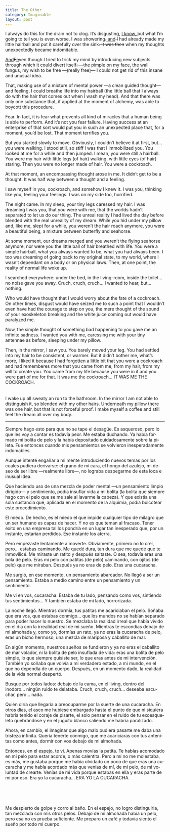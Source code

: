 ```yaml
---
title: The Other
category: Imaginable
layout: post
---
```


<span class="first-sentence">I always</span> do this for the drain not to clog. It’s disgusting, <ins title="edited on 2022/11/21">I know, </ins>but what I’m going to tell you is even worse. I was showering<del>.</del><ins title="edited on 2022/11/21"> and</ins><del> I</del> had already made my little hairball and put it carefully over the sink<del title="edited on 2022/11/21">. It was then</del> when my thoughts unexpectedly became indomitable.

<ins title="edited on 2022/11/21">And</ins><del>E</del><ins>e</ins>ven though I tried to trick my mind by introducing new subjects through which it could divert itself<del title="edited on 2022/11/21">: </del><ins>—</ins>the pimple on my face, the wall fungus, my wish to be free <del title="edited on 2022/11/21">—</del><ins>(</ins>really free<ins>)</ins>— I could not get rid of this insane and unusual idea. 

That, making use of a mixture of mental power —a clean guided thought— and feeling, I could breathe life into my hairball (the little ball that I always do with the hair that comes out when I wash my head). And that there was only one substance that, if applied at the moment of alchemy, was able to boycott this procedure.

Fear. In fact, it is fear what prevents all kind of miracles that a human being is able to perform. And it’s not you fear failure. Having success at an enterprise of that sort would put you in such an unexpected place that, for a moment, you’d be lost. That moment terrifies you.

But you started slowly to move. Obviously, I couldn’t believe it at first, but... you were walking. I stood still, so stiff I was that I immobilized you. You looked at me for a while and then jumped. I mean, you were still a hairball. You were my hair with little legs (of hair) walking, with little eyes (of hair) staring. Then you were no longer made of hair. You were a cockroach.

At that moment, an encompassing thought arose in me. It didn’t get to be a thought. It was half way between a thought and a feeling.

I saw myself in you, cockroach, and somehow I knew it. I was you, thinking like you, feeling your feelings. I was on my side too, horrified.

The night came. In my sleep, your tiny legs caressed my hair. I was dreaming I was you, that you were with me, that the worlds hadn’t separated to let us do our thing. The unreal reality I had lived the day before blended with the real unreality of my dream. While you hid under my pillow and, like me, slept for a while, you weren’t the hair roach anymore, you were a beautiful being, a mixture between butterfly and seahorse. 

At some moment, our dreams merged and you weren’t the flying seahorse anymore, nor were you the little ball of hair breathed with life. You were a simple hairball, what you always wanted to be, what you had always been. I too was dreaming of going back to my original state, to my world, where I wasn’t dependant on a body or on physical laws. Then, at one point, the reality of normal life woke up.

I searched everywhere: under the bed, in the living-room, inside the toilet… no noise gave you away. Cruch, cruch, cruch… I wanted to hear, but… nothing.

Who would have thought that I would worry about the fate of a cockroach. On other times, disgust would have seized me to such a point that I wouldn’t even have had the courage to step on you, the mere thought of the sound of your exoskeleton breaking and the white juice coming out would have paralyzed me.

Now, the simple thought of something bad happening to you gave me an infinite sadness. I wanted you with me, caressing me with your tiny antennae as before, sleeping under my pillow.

Then, in the mirror, I saw you. You barely moved your leg. You had settled into my hair to be consistent, or warmer. But it didn’t bother me, what’s more, I liked it because I had forgotten a little bit that you were a cockroach and had rememberes more that you came from me, from my hair, from my will to create you. You came from my life because you were in it and you were part of me for that. It was me the cockroach… IT WAS ME THE COCKROACH.
<br/><br/><br/>
I wake up all sweaty an run to the bathroom. In the mirror I am not able to distinguish it, so blended with my other hairs. Underneath my pillow there was one hair, but that is not forceful proof. I make myself a coffee and still feel the dream all over my body. 

<hr class="column">
<div lang="es" class="spanish">
<p>Siempre hago esto para que no se tape el desagüe. Es asqueroso, pero lo que les voy a contar es todavía peor. Me estaba duchando. Ya había formado mi bolita de pelo y la había depositado cuidadosamente sobre la pileta. Fue entonces cuando mis pensamientos se volvieron inesperadamente indomables.</p>

<p>Aunque intenté engañar a mi mente introduciendo nuevos temas por los cuales pudiera derivarse: el grano de mi cara, el hongo del azulejo, mi deseo de ser libre —realmente libre—, no lograba despegarme de esta loca e inusual idea.</p> 

<p>Que haciendo uso de una mezcla de poder mental —un pensamiento limpio dirigido— y sentimiento, podía insuflar vida a mi bolita (la bolita que siempre hago con el pelo que se me sale al lavarme la cabeza). Y que existía una sola sustancia que, aplicada en el momento de la alquimia, podía boicotear este procedimiento.</p> 

<p>El miedo. De hecho, es el miedo el que impide cualquier tipo de milagro que un ser humano es capaz de hacer. Y no es que teman al fracaso. Tener éxito en una empresa tal los pondría en un lugar tan inesperado que, por un instante, estarían perdidos. Ese instante los aterra.</p> 

<p>Pero empezaste lentamente a moverte. Obviamente, primero no lo creí, pero… estabas caminando. Me quedé dura, tan dura que me quedé que te inmovilicé. Me miraste un ratito y después saltaste. O sea, todavía eras una bola de pelo. Eras mi pelo con patitas (de pelo) caminando, con ojitos (de pelo) que me miraban. Después ya no eras de pelo. Eras una cucaracha.</p> 

<p>Me surgió, en ese momento, un pensamiento abarcador. No llegó a ser un pensamiento. Estaba a medio camino entre un pensamiento y un sentimiento.</p> 

<p>Me vi en vos, cucaracha. Estaba de tu lado, pensando como vos, sintiendo tus sentimientos… Y también estaba de mi lado, horrorizada.</p> 

<p>La noche llegó. Mientras dormía, tus patitas me acariciaban el pelo. Soñaba que era vos, que estabas conmigo... que los mundos no se habían separado para poder hacer lo nuestro. Se mezclaba la realidad irreal que había vivido en el día con la irrealidad real de mi sueño. Mientras te escondías debajo de mi almohada y, como yo, dormías un rato, ya no eras la cucaracha de pelo, eras un bicho hermoso, una mezcla de mariposa y caballito de mar.</p> 

<p>En algún momento, nuestros sueños se fundieron y ya no eras el caballito de mar volador, ni la bolita de pelo insuflada de vida: eras una bolita de pelo simple, lo que siempre quisiste ser, lo que eras antes de mi intervención. También yo soñaba que volvía a mi verdadero estado, a mi mundo, en el que no dependía de un cuerpo. Después, en un momento dado, la realidad de la vida normal despertó.</p> 

<p>Busqué por todos lados: debajo de la cama, en el living, dentro del inodoro… ningún ruido te delataba. Cruch, cruch, cruch… deseaba escuchar, pero… nada.</p> 

<p>Quién diría que llegaría a preocuparme por la suerte de una cucaracha. En otros días, el asco me hubiese embargado hasta el punto de que ni siquiera habría tenido el coraje de pisarte, el solo pensar en el ruido de tu exoesqueleto quebrándose y en el juguito blanco saliendo me habría paralizado.</p> 

<p>Ahora, en cambio, el imaginar que algo malo pudiera pasarte me daba una tristeza infinita. Quería tenerte conmigo, que me acariciaras con tus antenitas como antes, dormir con vos debajo de mi almohada.</p> 

<p>Entonces, en el espejo, te vi. Apenas movías la patita. Te habías acomodado en mi pelo para estar acorde, o más calentita. Pero a mí no me molestaba, es más, me gustaba porque me había olvidado un poco de que eras una cucaracha y me había acordado más que venías de mí, de mi pelo, de mi voluntad de crearte. Venías de mi vida porque estabas en ella y eras parte de mí por eso. Era yo la cucaracha… ERA YO LA CUCARACHA.</p> 
<br/><br/><br/>
<p>Me despierto de golpe y corro al baño. En el espejo, no logro distinguirla, tan mezclada con mis otros pelos. Debajo de mi almohada había un pelo, pero esa no es prueba suficiente. Me preparo un café y todavía siento el sueño por todo mi cuerpo.</p> 
</div>
